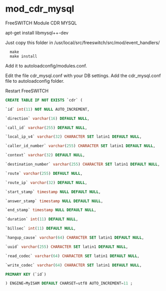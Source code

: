mod_cdr_mysql
=============

FreeSWITCH Module CDR MYSQL

apt-get install libmysql++-dev

Just copy this folder in /usr/local/src/freeswitch/src/mod/event_handlers/

      make
      make install
      
Add it to autoloadconfig/modules.conf.

Edit the file cdr_mysql.conf with your DB settings.
Add the cdr_mysql.conf file to autoloadconfig folder. 

Restart FreeSWITCH

```sql
CREATE TABLE IF NOT EXISTS `cdr` (

`id` int(11) NOT NULL AUTO_INCREMENT,

`direction` varchar(16) DEFAULT NULL,

`call_id` varchar(255) DEFAULT NULL,

`local_ip_v4` varchar(32) CHARACTER SET latin1 DEFAULT NULL,

`caller_id_number` varchar(255) CHARACTER SET latin1 DEFAULT NULL,

`context` varchar(32) DEFAULT NULL,

`destination_number` varchar(255) CHARACTER SET latin1 DEFAULT NULL,

`route` varchar(255) DEFAULT NULL,

`route_ip` varchar(32) DEFAULT NULL,

`start_stamp` timestamp NULL DEFAULT NULL,

`answer_stamp` timestamp NULL DEFAULT NULL,

`end_stamp` timestamp NULL DEFAULT NULL,

`duration` int(11) DEFAULT NULL,

`billsec` int(11) DEFAULT NULL,

`hangup_cause` varchar(64) CHARACTER SET latin1 DEFAULT NULL,

`uuid` varchar(255) CHARACTER SET latin1 DEFAULT NULL,

`read_codec` varchar(64) CHARACTER SET latin1 DEFAULT NULL,

`write_codec` varchar(64) CHARACTER SET latin1 DEFAULT NULL,

PRIMARY KEY (`id`)

) ENGINE=MyISAM DEFAULT CHARSET=utf8 AUTO_INCREMENT=11 ;
```
